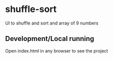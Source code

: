 # shuffle-sort

UI to shuffle and sort and array of 9 numbers

## Development/Local running

Open index.html in any browser to see the project